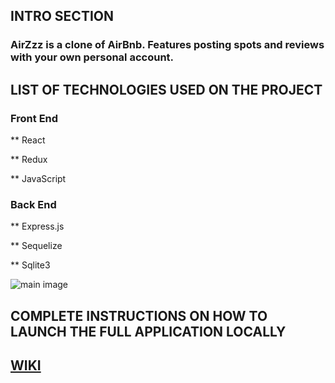## INTRO SECTION
### AirZzz is a clone of AirBnb. Features posting spots and reviews with your own personal account.

## LIST OF TECHNOLOGIES USED ON THE PROJECT
### Front End
** React

** Redux

** JavaScript

### Back End
** Express.js

** Sequelize

** Sqlite3


![main image](https://user-images.githubusercontent.com/107524318/197409096-0f4faf69-665e-4ca0-8b50-9cec82109766.png)

## COMPLETE INSTRUCTIONS ON HOW TO LAUNCH THE FULL APPLICATION LOCALLY

## [WIKI](https://github.com/calvintzeng96/TEST/wiki)
